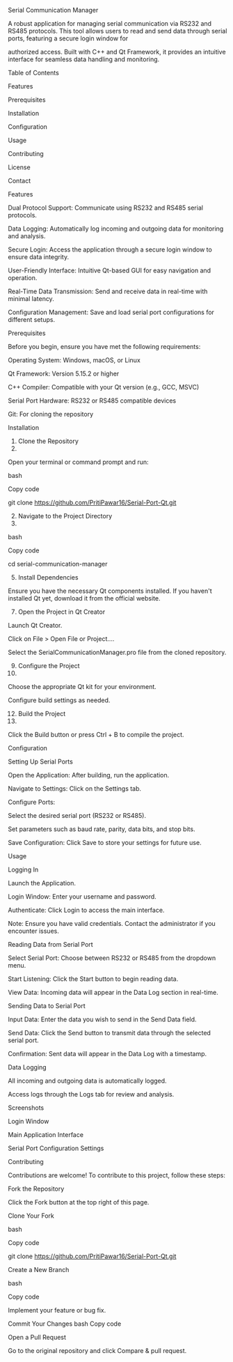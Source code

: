 Serial Communication Manager

A robust application for managing serial communication via RS232 and RS485 protocols. This tool allows users to read and send data through serial ports, featuring a secure login window for 

authorized access. Built with C++ and Qt Framework, it provides an intuitive interface for seamless data handling and monitoring.


Table of Contents

Features

Prerequisites

Installation

Configuration

Usage


Contributing

License

Contact

Features

Dual Protocol Support: Communicate using RS232 and RS485 serial protocols.

Data Logging: Automatically log incoming and outgoing data for monitoring and analysis.

Secure Login: Access the application through a secure login window to ensure data integrity.

User-Friendly Interface: Intuitive Qt-based GUI for easy navigation and operation.

Real-Time Data Transmission: Send and receive data in real-time with minimal latency.

Configuration Management: Save and load serial port configurations for different setups.

Prerequisites

Before you begin, ensure you have met the following requirements:


Operating System: Windows, macOS, or Linux

Qt Framework: Version 5.15.2 or higher

C++ Compiler: Compatible with your Qt version (e.g., GCC, MSVC)

Serial Port Hardware: RS232 or RS485 compatible devices

Git: For cloning the repository

Installation

1. Clone the Repository
2. 
Open your terminal or command prompt and run:


bash

Copy code

git clone https://github.com/PritiPawar16/Serial-Port-Qt.git

2. Navigate to the Project Directory
3. 
bash

Copy code

cd serial-communication-manager

5. Install Dependencies
   
Ensure you have the necessary Qt components installed. If you haven't installed Qt yet, download it from the official website.


7. Open the Project in Qt Creator

Launch Qt Creator.

Click on File > Open File or Project....

Select the SerialCommunicationManager.pro file from the cloned repository.

9. Configure the Project
10. 
Choose the appropriate Qt kit for your environment.

Configure build settings as needed.

12. Build the Project
13. 
Click the Build button or press Ctrl + B to compile the project.


Configuration

Setting Up Serial Ports

Open the Application: After building, run the application.

Navigate to Settings: Click on the Settings tab.

Configure Ports:

Select the desired serial port (RS232 or RS485).

Set parameters such as baud rate, parity, data bits, and stop bits.

Save Configuration: Click Save to store your settings for future use.

Usage

Logging In

Launch the Application.

Login Window: Enter your username and password.

Authenticate: Click Login to access the main interface.

Note: Ensure you have valid credentials. Contact the administrator if you encounter issues.

Reading Data from Serial Port

Select Serial Port: Choose between RS232 or RS485 from the dropdown menu.

Start Listening: Click the Start button to begin reading data.

View Data: Incoming data will appear in the Data Log section in real-time.

Sending Data to Serial Port

Input Data: Enter the data you wish to send in the Send Data field.

Send Data: Click the Send button to transmit data through the selected serial port.

Confirmation: Sent data will appear in the Data Log with a timestamp.

Data Logging

All incoming and outgoing data is automatically logged.

Access logs through the Logs tab for review and analysis.

Screenshots

Login Window


Main Application Interface


Serial Port Configuration Settings


Contributing

Contributions are welcome! To contribute to this project, follow these steps:


Fork the Repository


Click the Fork button at the top right of this page.


Clone Your Fork


bash

Copy code

git clone https://github.com/PritiPawar16/Serial-Port-Qt.git

Create a New Branch


bash

Copy code







Implement your feature or bug fix.

Commit Your Changes
bash
Copy code

Open a Pull Request

Go to the original repository and click Compare & pull request.
